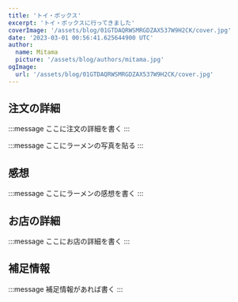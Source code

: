 ```yaml
---
title: 'トイ・ボックス'
excerpt: 'トイ・ボックスに行ってきました'
coverImage: '/assets/blog/01GTDAQRWSMRGDZAX537W9H2CK/cover.jpg'
date: '2023-03-01 00:56:41.625644900 UTC'
author:
  name: Mitama
  picture: '/assets/blog/authors/mitama.jpg'
ogImage:
  url: '/assets/blog/01GTDAQRWSMRGDZAX537W9H2CK/cover.jpg'
---
```


## 注文の詳細

:::message
ここに注文の詳細を書く
:::

:::message
ここにラーメンの写真を貼る
:::

## 感想

:::message
ここにラーメンの感想を書く
:::

## お店の詳細

:::message
ここにお店の詳細を書く
:::

## 補足情報

:::message
補足情報があれば書く
:::
